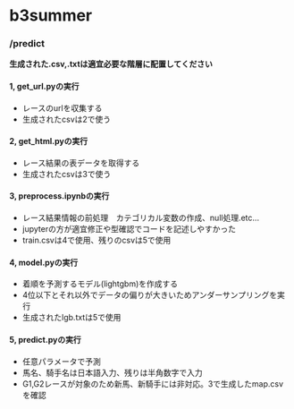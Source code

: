 # b3summer  
### /predict
**生成された.csv,.txtは適宜必要な階層に配置してください**
#### 1, get_url.pyの実行  
* レースのurlを収集する  
* 生成されたcsvは2で使う 
#### 2, get_html.pyの実行  
* レース結果の表データを取得する
* 生成されたcsvは3で使う
#### 3, preprocess.ipynbの実行
* レース結果情報の前処理　カテゴリカル変数の作成、null処理.etc...
* jupyterの方が適宜修正や型確認でコードを記述しやすかった
* train.csvは4で使用、残りのcsvは5で使用
#### 4, model.pyの実行
* 着順を予測するモデル(lightgbm)を作成する
* 4位以下とそれ以外でデータの偏りが大きいためアンダーサンプリングを実行
* 生成されたlgb.txtは5で使用
#### 5, predict.pyの実行
* 任意パラメータで予測
* 馬名、騎手名は日本語入力、残りは半角数字で入力
* G1,G2レースが対象のため新馬、新騎手には非対応。3で生成したmap.csvを確認  
